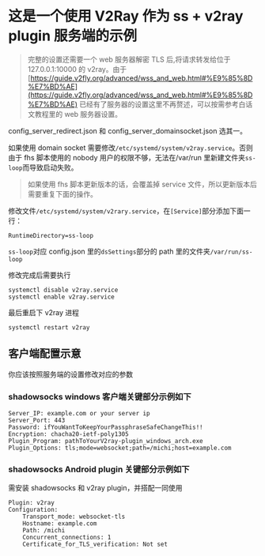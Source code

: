 # 这是一个使用 V2Ray 作为 ss + v2ray plugin 服务端的示例

> 完整的设置还需要一个 web 服务器解密 TLS 后,将请求转发给位于 127.0.0.1:10000 的 v2ray。由于 [https://guide.v2fly.org/advanced/wss_and_web.html#%E9%85%8D%E7%BD%AE](https://guide.v2fly.org/advanced/wss_and_web.html#%E9%85%8D%E7%BD%AE) 已经有了服务器的设置这里不再赘述，可以按需参考白话文教程里的 web 服务器设置。

config_server_redirect.json 和 config_server_domainsocket.json 选其一。

如果使用 domain socket 需要修改`/etc/systemd/system/v2ray.service`。否则由于 fhs 脚本使用的 nobody 用户的权限不够，无法在/var/run 里新建文件夹`ss-loop`而导致启动失败。

> 如果使用 fhs 脚本更新版本的话，会覆盖掉 service 文件，所以更新版本后需要重复下面的操作。

修改文件`/etc/systemd/system/v2rary.service`，在`[Service]`部分添加下面一行：

```properties
RuntimeDirectory=ss-loop
```

`ss-loop`对应 config.json 里的`dsSettings`部分的 path 里的文件夹`/var/run/ss-loop`

修改完成后需要执行

```shell
systemctl disable v2ray.service
systemctl enable v2ray.service
```

最后重启下 v2ray 进程

```shell
systemctl restart v2ray
```

## 客户端配置示意

你应该按照服务端的设置修改对应的参数

### shadowsocks windows 客户端关键部分示例如下

```properties
Server_IP: example.com or your server ip
Server_Port: 443
Password: ifYouWantToKeepYourPassphraseSafeChangeThis!!
Encryption: chacha20-ietf-poly1305
Plugin_Program: pathToYourV2ray-plugin_windows_arch.exe
Plugin_Options: tls;mode=websocket;path=/michi;host=example.com
```

### shadowsocks Android plugin 关键部分示例如下

需安装 shadowsocks 和 v2ray plugin，并搭配一同使用

```properties
Plugin: v2ray
Configuration:
    Transport_mode: websocket-tls
    Hostname: example.com
    Path: /michi
    Concurrent_connections: 1
    Certificate_for_TLS_verification: Not set
```
